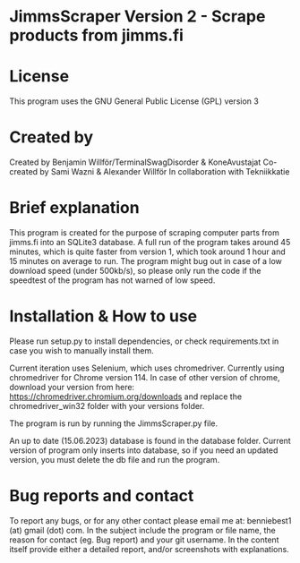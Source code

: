 # JimmsScraper Version 2 - Scrape products from jimms.fi

# License
This program uses the GNU General Public License (GPL) version 3

# Created by
Created by Benjamin Willför/TerminalSwagDisorder & KoneAvustajat
Co-created by Sami Wazni & Alexander Willför
In collaboration with Tekniikkatie

# Brief explanation
This program is created for the purpose of scraping computer parts from jimms.fi into an SQLite3 database.
A full run of the program takes around 45 minutes, which is quite faster from version 1, which took around 1 hour and 15 minutes on average to run. 
The program might bug out in case of a low download speed (under 500kb/s), so please only run the code if the speedtest of the program has not warned of low speed.

# Installation & How to use
Please run setup.py to install dependencies, or check requirements.txt in case you wish to manually install them.

Current iteration uses Selenium, which uses chromedriver. Currently using chromedriver for Chrome version 114. In case of other version of chrome, download your version from here: https://chromedriver.chromium.org/downloads and replace the chromedriver_win32 folder with your versions folder.

The program is run by running the JimmsScraper.py file.

An up to date (15.06.2023) database is found in the database folder. Current version of program only inserts into database, so if you need an updated version, you must delete the db file and run the program.

# Bug reports and contact
To report any bugs, or for any other contact please email me at: benniebest1 (at) gmail (dot) com. 
In the subject include the program or file name, the reason for contact (eg. Bug report) and your git username. In the content itself provide either a detailed report, and/or screenshots with explanations.